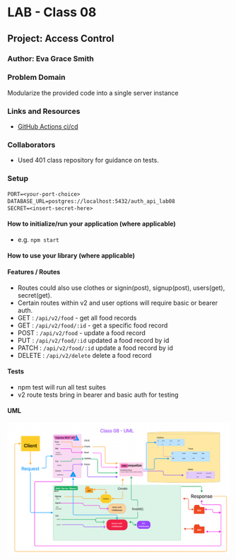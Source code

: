 # LAB - Class 08

## Project: Access Control

### Author: Eva Grace Smith

### Problem Domain

Modularize the provided code into a single server instance

### Links and Resources

- [GitHub Actions ci/cd](https://github.com/EvaGraceSmith/auth-api)
<!-- - [Back-end deployment](https://auth-api-lab08.onrender.com) -->

### Collaborators

- Used 401 class repository for guidance on tests.

### Setup

    PORT=<your-port-choice>
    DATABASE_URL=postgres://localhost:5432/auth_api_lab08
    SECRET=<insert-secret-here>

#### How to initialize/run your application (where applicable)

- e.g. `npm start`

#### How to use your library (where applicable)

#### Features / Routes

- Routes could also use clothes or signin(post), signup(post), users(get), secret(get).
- Certain routes within v2 and user options will require basic or bearer auth.
- GET : `/api/v2/food` - get all food records
- GET : `/api/v2/food/:id` - get a specific food record
- POST : `/api/v2/food` - update a food record
- PUT : `/api/v2/food/:id` updated a food record by id
- PATCH : `/api/v2/food/:id` update a food record by id
- DELETE : `/api/v2/delete` delete a food record

#### Tests

- npm test will run all test suites
- v2 route tests bring in bearer and basic auth for testing

#### UML

![UML](img/class-08-UML.png)
